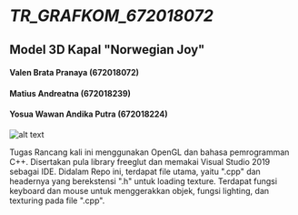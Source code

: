 # _TR_GRAFKOM_672018072_
## Model 3D Kapal "Norwegian Joy"

#### Valen Brata Pranaya (672018072)
#### Matius Andreatna (672018239)
#### Yosua Wawan Andika Putra (672018224)
![alt text](https://www.ncl.com/sites/default/files/joy-ship-mobile-2018.jpg)

Tugas Rancang kali ini menggunakan OpenGL dan bahasa pemrogramman C++.
Disertakan pula library freeglut dan memakai Visual Studio 2019 sebagai IDE.
Didalam Repo ini, terdapat file utama, yaitu ".cpp" dan headernya yang berekstensi ".h" untuk loading texture.
Terdapat fungsi keyboard dan mouse untuk menggerakkan objek, fungsi lighting, dan texturing pada file ".cpp".
